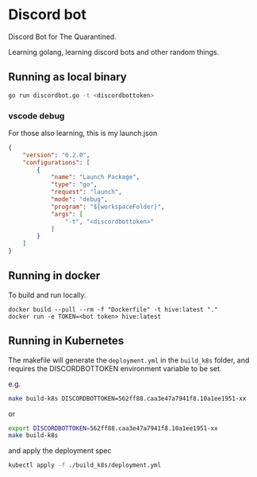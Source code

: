 # Discord bot

Discord Bot for The Quarantined. 

Learning golang, learning discord bots and other random things.

## Running as local binary

``` bash
go run discordbot.go -t <discordbottoken> 
```

### vscode debug

For those also learning, this is my launch.json

``` json
{
    "version": "0.2.0",
    "configurations": [
        {
            "name": "Launch Package",
            "type": "go",
            "request": "launch",
            "mode": "debug",
            "program": "${workspaceFolder}",
            "args": [
                "-t", "<discordbottoken>"
            ]
        }
    ]
}
```

## Running in docker

To build and run locally.

``` shell
docker build --pull --rm -f "Dockerfile" -t hive:latest "."
docker run -e TOKEN=<bot token> hive:latest
```

## Running in Kubernetes

The makefile will generate the `deployment.yml` in the `build_k8s` folder, and requires the DISCORDBOTTOKEN environment variable to be set.

e.g.

``` bash
make build-k8s DISCORDBOTTOKEN=562ff88.caa3e47a7941f8.10a1ee1951-xx
```

or

``` bash
export DISCORDBOTTOKEN=562ff88.caa3e47a7941f8.10a1ee1951-xx
make build-k8s
```

and apply the deployment spec

``` bash
kubectl apply -f ./build_k8s/deployment.yml
```